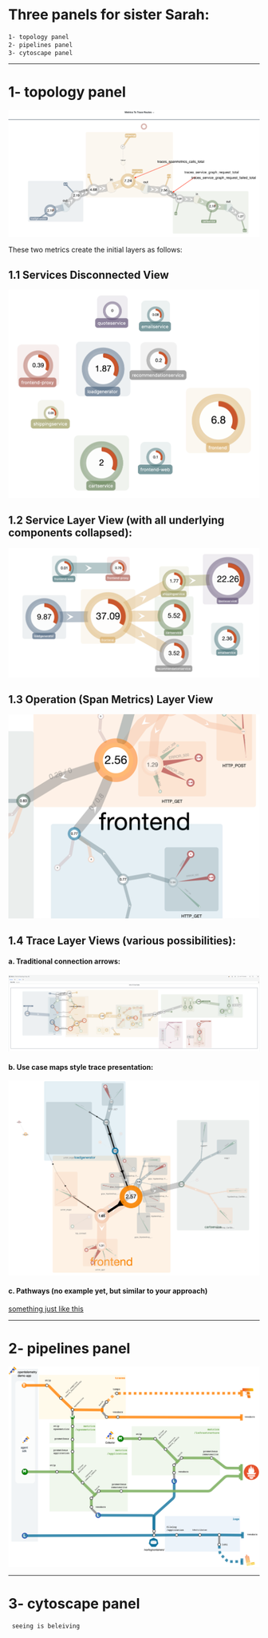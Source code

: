 # Three panels for sister Sarah:

    1- topology panel
    2- pipelines panel
    3- cytoscape panel

-----------------
# 1- topology panel

![](https://github.com/open-cartography/.github/blob/main/footsteps/metric-mapping.png)

These two metrics create the initial layers as follows:

## 1.1 Services Disconnected View 

![Service Level - disconnected](https://github.com/open-cartography/.github/blob/main/footsteps/2023-04-06%20SimplisticGauges.png)

## 1.2 Service Layer View (with all underlying components collapsed):

![Service Level](https://github.com/open-cartography/.github/blob/main/footsteps/2023-04-07%20topo-gauges.png)

## 1.3 Operation (Span Metrics) Layer View

![Operation Level](https://github.com/open-cartography/.github/blob/main/footsteps/2023-02-27Zoomin.png)

## 1.4 Trace Layer Views (various possibilities):

#### a. Traditional connection arrows: 

![traditional-trace](https://github.com/open-cartography/.github/blob/main/footsteps/NicerLayoutWithTraditionalTracingConnections.png)

#### b. Use case maps style trace presentation: 
![ucm-trace](https://github.com/open-cartography/.github/blob/main/footsteps/FirstUcm.png)

#### c. Pathways (no example yet, but similar to your approach)

[something just like this](https://crashlaker.github.io/d3js-static/tt/graphviz-test/demo000-fdemo000-fix.html)

-----------------

# 2- pipelines panel

![pipelines-transit](https://github.com/open-cartography/.github/blob/main/footsteps/pipelines-transit.png)

-----------------
# 3- cytoscape panel

``` seeing is beleiving```
